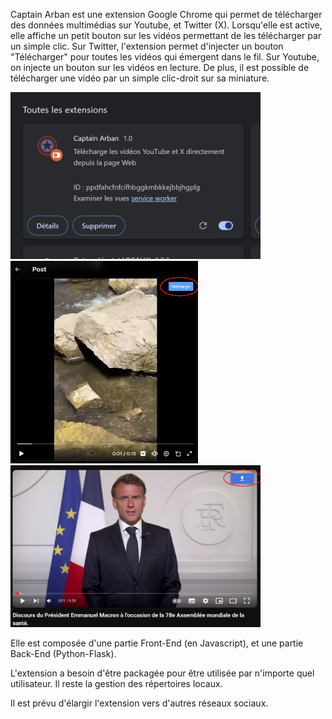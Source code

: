 
Captain Arban est une extension Google Chrome qui permet de télécharger des données multimédias sur Youtube, et Twitter (X). Lorsqu'elle est active, elle affiche un petit bouton sur les vidéos permettant de les télécharger par un simple clic.
Sur Twitter, l'extension permet d'injecter un bouton "Télécharger" pour toutes les vidéos qui émergent dans le fil.
Sur Youtube, on injecte un bouton sur les vidéos en lecture. De plus, il est possible de télécharger une vidéo par un simple clic-droit sur sa miniature.  


<img src="images/Photo_de_l_extension.png" alt="Capture d’écran de la page d’accueil" width="400"/>  
<img src="images/Bouton_Twitter_X.png" alt="Capture d’écran de la page d’accueil" width="300"/> <img src="images/Bouton_Youtube.png" alt="Capture d’écran de la page d’accueil" width="400"/>

Elle est composée d'une partie Front-End (en Javascript), et une partie Back-End (Python-Flask).

L'extension a besoin d'être packagée pour être utilisée par n'importe quel utilisateur. Il reste la gestion des répertoires locaux. 

Il est prévu d'élargir l'extension vers d'autres réseaux sociaux.




